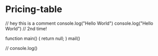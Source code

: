# Pricing-table
// hey this is a comment
console.log("Hello World")
console.log("Hello World") // 2nd time!

function main() (
  return null;
  )
mail()

// console.log()

